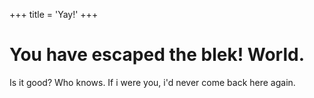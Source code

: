 +++
title = 'Yay!'
+++

# You have escaped the blek! World.
Is it good? Who knows. If i were you, i'd never come back here again.